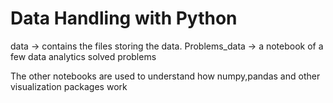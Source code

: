 # Data Handling with Python
data -> contains the files storing the data. 
Problems_data -> a notebook of a few data analytics solved problems

The other notebooks are used to understand how numpy,pandas and other visualization packages work
